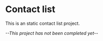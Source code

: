 # Contact list
This is an static contact list project.

*--This project has not been completed yet--*